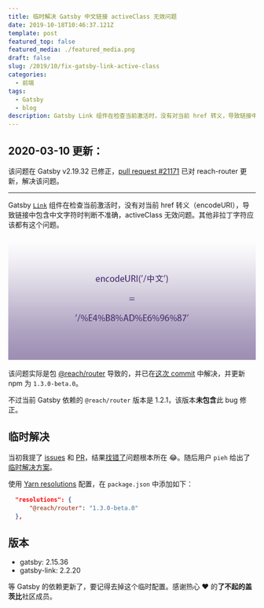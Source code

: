 ```yaml
---
title: 临时解决 Gatsby 中文链接 activeClass 无效问题
date: 2019-10-18T10:46:37.121Z
template: post
featured_top: false
featured_media: ./featured_media.png
draft: false
slug: /2019/10/fix-gatsby-link-active-class
categories:
  - 前端
tags:
  - Gatsby
  - blog
description: Gatsby Link 组件在检查当前激活时，没有对当前 href 转义，导致链接中包含中文字符时判断不准确，activeClass 无效问题。
---
```


<!-- endExcerpt -->

## 2020-03-10 更新：

该问题在 Gatsby v2.19.32 已修正，[pull request #21171](https://github.com/gatsbyjs/gatsby/pull/21171) 已对 reach-router 更新，解决该问题。

---

Gatsby [`Link`](https://www.gatsbyjs.org/docs/gatsby-link/) 组件在检查当前激活时，没有对当前 href 转义（encodeURI），导致链接中包含中文字符时判断不准确，activeClass 无效问题。其他非拉丁字符应该都有这个问题。

![](./featured_media.png)

该问题实际是包 [@reach/router](https://github.com/reach/router) 导致的，并已在[这次 commit](https://github.com/reach/router/commit/137a1ae931d62afe1e1bb0f6180ad9347baacb4c) 中解决，并更新 npm 为 `1.3.0-beta.0`。

不过当前 Gatsby 依赖的 `@reach/router` 版本是 1.2.1，该版本**未包含**此 bug 修正。

## 临时解决

当初我提了 [issues](https://github.com/gatsbyjs/gatsby/issues/18597) 和 [PR](https://github.com/gatsbyjs/gatsby/pull/18600)，结果[找错了](https://github.com/gatsbyjs/gatsby/pull/18600#event-2709702550)问题根本所在 😂。随后用户 `pieh` 给出了[临时解决方案](https://github.com/gatsbyjs/gatsby/pull/18600#issuecomment-541575112)。

使用 [Yarn resolutions](https://yarnpkg.com/lang/en/docs/selective-version-resolutions/) 配置，在 `package.json` 中添加如下：

```json
  "resolutions": {
      "@reach/router": "1.3.0-beta.0"
  },
```

## 版本

- gatsby: 2.15.36
- gatsby-link: 2.2.20

等 Gatsby 的依赖更新了，要记得去掉这个临时配置。感谢热心 ❤ 的**了不起的盖茨比**社区成员。
